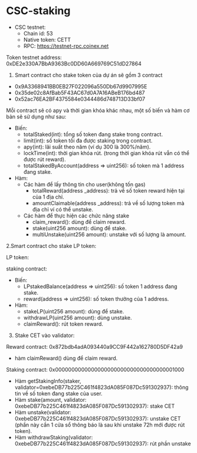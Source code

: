 # CSC-staking

- CSC testnet:
  + Chain id: 53
  + Native token: CETT
  + RPC: https://testnet-rpc.coinex.net

Token testnet address: 0xDE2e330A7BbA9363Bc0DD60A669769C51dD27864

 

1. Smart contract cho stake token của dự án sẽ gồm 3 contract
  - 0x9A3368941BB0EB27F022096a550Db67d9907995E
  - 0x35de02c8AfBab5F43AC67d0A7A16ABeB176bd487
  - 0x52ac76EA2BF4375584e0344486d748713D33bf07
 
  
  Mỗi contract sẽ có apy và thời gian khóa khác nhau, một số biến và hàm cơ bản sẽ sử dụng như sau:
  - Biến:
    + totalStaked(int): tổng số token đang stake trong contract. 
    + limit(int): số token tối đa được staking trong contract.
    + apy(int): lãi suất theo năm (ví dụ 300 là 300%/năm).
    + lockTime(int): thời gian khóa rút. (trong thời gian khóa rút vẫn có thể được rút reward).
    + totalStakedByAccount(address => uint256): số token mà 1 address đang stake.
  - Hàm:
    + Các hàm để lấy thông tin cho user(không tốn gas)
      + totalReward(address _address): trả về số token reward hiện tại của 1 địa chỉ.
      + amountClaimable(address _address): trả về số lượng token mà địa chỉ ví có thể unstake.
    + Các hàm để thực hiện các chức năng stake
      + claim_reward(): dùng để claim reward.
      + stake(uint256 amount): dùng để stake.
      + multiUnstake(uint256 amount): unstake với số lượng là amount.

2.Smart contract cho stake LP token:

LP token: 

staking contract: 

  - Biến:
    + LPstakedBalance(address => uint256): số token 1 address đang stake.
    + reward(address => uint256): số token thưởng của 1 address.
  - Hàm:
    + stakeLP(uint256 amount): dùng để stake.
    + withdrawLP(uint256 amount): dùng unstake.
    + claimReward(): rút token reward.


3. Stake CET vào validator:

Reward contract: 0x872bdb4adA093440a9CC9F442a162780D5DF42a9
  - hàm claimReward() dùng để claim reward.


Staking contract: 0x0000000000000000000000000000000000001000
  - Hàm getStakingInfo(staker, validator=0xebeDB77b225C461f4823dA085F087Dc591302937): thông tin về số token đang stake của user.
  - Hàm stake(amount, validator: 0xebeDB77b225C461f4823dA085F087Dc591302937): stake CET
  - Hàm unstake(validator: 0xebeDB77b225C461f4823dA085F087Dc591302937): unstake CET (phần này cần 1 cửa sổ thông báo là sau khi unstake 72h mới được rút token).
  - Hàm withdrawStaking(validator: 0xebeDB77b225C461f4823dA085F087Dc591302937): rút phần unstake 
